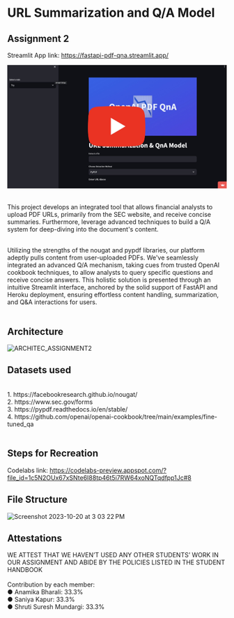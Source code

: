 # URL Summarization and Q/A Model
## Assignment 2
Streamlit App link: https://fastapi-pdf-qna.streamlit.app/
<br>


[![Video_Demo](//github.com/BigDataIA-Fall2023-Team5/Assignment_2/blob/main/Vid_thumbnail_2.jpeg)](https://www.youtube.com/watch?v=rQN8Xzhss14)



<br>
This project develops an integrated tool that allows financial analysts to upload PDF URLs, primarily from the SEC website, and receive concise summaries. Furthermore, leverage advanced techniques to build a Q/A system for deep-diving into the document's content.<br>
<br>

Utilizing the strengths of the nougat and pypdf libraries, our platform adeptly pulls content from user-uploaded PDFs. We've seamlessly integrated an advanced Q/A mechanism, taking cues from trusted OpenAI cookbook techniques, to allow analysts to query specific questions and receive concise answers. This holistic solution is presented through an intuitive Streamlit interface, anchored by the solid support of FastAPI and Heroku deployment, ensuring effortless content handling, summarization, and Q&A interactions for users.<br>
<br>

## Architecture

![ARCHITEC_ASSIGNMENT2](https://github.com/BigDataIA-Fall2023-Team5/Assignment_2/assets/114001023/e753a3be-951a-4387-bafc-2b14aa86bbd7)


## Datasets used
<br>
1. https://facebookresearch.github.io/nougat/  <br>
2. https://www.sec.gov/forms  <br>
3. https://pypdf.readthedocs.io/en/stable/  <br>
4. https://github.com/openai/openai-cookbook/tree/main/examples/fine-tuned_qa <br>
<br>

## Steps for Recreation

Codelabs link: https://codelabs-preview.appspot.com/?file_id=1c5N2OUx67xSNte6I88tp46t5i7RW64xoNQTqdfpp1Jc#8


## File Structure
<img width="407" alt="Screenshot 2023-10-20 at 3 03 22 PM" src="https://github.com/BigDataIA-Fall2023-Team5/Assignment_2/assets/114001023/d151e9f8-165b-4a32-b5e7-a0135cea3b38">

## Attestations
WE ATTEST THAT WE HAVEN’T USED ANY OTHER STUDENTS’ WORK IN OUR ASSIGNMENT AND ABIDE BY THE POLICIES LISTED IN THE STUDENT HANDBOOK<br>
<br>
Contribution by each member:<br>
● Anamika Bharali: 33.3%<br>
● Saniya Kapur: 33.3%<br>
● Shruti Suresh Mundargi: 33.3%<br>
